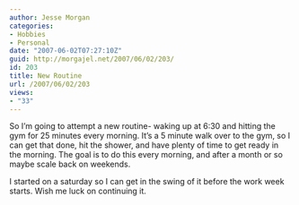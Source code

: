 ```yaml
---
author: Jesse Morgan
categories:
- Hobbies
- Personal
date: "2007-06-02T07:27:10Z"
guid: http://morgajel.net/2007/06/02/203/
id: 203
title: New Routine
url: /2007/06/02/203
views:
- "33"
---
```


So I’m going to attempt a new routine- waking up at 6:30 and hitting the gym for 25 minutes every morning. It’s a 5 minute walk over to the gym, so I can get that done, hit the shower, and have plenty of time to get ready in the morning. The goal is to do this every morning, and after a month or so maybe scale back on weekends.

I started on a saturday so I can get in the swing of it before the work week starts. Wish me luck on continuing it.